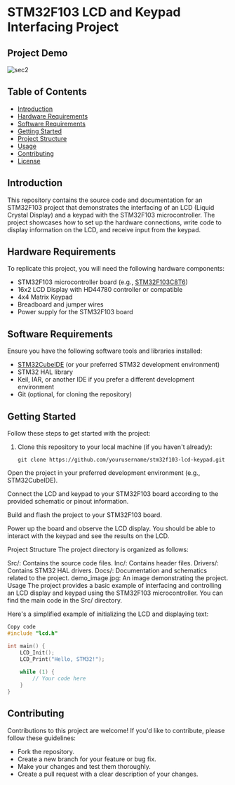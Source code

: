 # STM32F103 LCD and Keypad Interfacing Project

## Project Demo

![sec2](https://github.com/aliabooof/embedded_System_Online_Diploma/assets/62174374/bc782b00-8ccb-436c-954b-241e017289ca)


## Table of Contents

- [Introduction](#introduction)
- [Hardware Requirements](#hardware-requirements)
- [Software Requirements](#software-requirements)
- [Getting Started](#getting-started)
- [Project Structure](#project-structure)
- [Usage](#usage)
- [Contributing](#Contributing)
- [License](#license)

## Introduction

This repository contains the source code and documentation for an STM32F103 project that demonstrates the interfacing of an LCD (Liquid Crystal Display) and a keypad with the STM32F103 microcontroller. The project showcases how to set up the hardware connections, write code to display information on the LCD, and receive input from the keypad.

## Hardware Requirements

To replicate this project, you will need the following hardware components:

- STM32F103 microcontroller board (e.g., [STM32F103C8T6](https://www.st.com/en/microcontrollers-microprocessors/stm32f103.html))
- 16x2 LCD Display with HD44780 controller or compatible
- 4x4 Matrix Keypad
- Breadboard and jumper wires
- Power supply for the STM32F103 board

## Software Requirements

Ensure you have the following software tools and libraries installed:

- [STM32CubeIDE](https://www.st.com/en/development-tools/stm32cubeide.html) (or your preferred STM32 development environment)
- STM32 HAL library
- Keil, IAR, or another IDE if you prefer a different development environment
- Git (optional, for cloning the repository)

## Getting Started

Follow these steps to get started with the project:

1. Clone this repository to your local machine (if you haven't already):

   ```shell
   git clone https://github.com/yourusername/stm32f103-lcd-keypad.git
Open the project in your preferred development environment (e.g., STM32CubeIDE).

Connect the LCD and keypad to your STM32F103 board according to the provided schematic or pinout information.

Build and flash the project to your STM32F103 board.

Power up the board and observe the LCD display. You should be able to interact with the keypad and see the results on the LCD.

Project Structure
The project directory is organized as follows:

Src/: Contains the source code files.
Inc/: Contains header files.
Drivers/: Contains STM32 HAL drivers.
Docs/: Documentation and schematics related to the project.
demo_image.jpg: An image demonstrating the project.
Usage
The project provides a basic example of interfacing and controlling an LCD display and keypad using the STM32F103 microcontroller. You can find the main code in the Src/ directory.

Here's a simplified example of initializing the LCD and displaying text:

```c
Copy code
#include "lcd.h"

int main() {
    LCD_Init();
    LCD_Print("Hello, STM32!");
    
    while (1) {
        // Your code here
    }
}
```

## Contributing
Contributions to this project are welcome! If you'd like to contribute, please follow these guidelines:

- Fork the repository.
- Create a new branch for your feature or bug fix.
- Make your changes and test them thoroughly.
- Create a pull request with a clear description of your changes.


